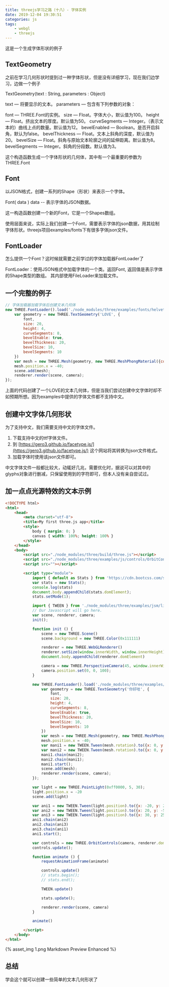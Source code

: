 ```yaml
---
title: threejs学习之路（十八）- 字体实例
date: 2019-12-04 19:30:51
categories: js
tags:
    - webgl
    - threejs
---
```


这是一个生成字体形状的例子

## TextGeometry

之前在学习几何形状时提到过一种字体形状，但是没有详细学习，现在我们边学习，边做一个例子

TextGeometry(text : String, parameters : Object)

text — 将要显示的文本。
parameters — 包含有下列参数的对象：

font — THREE.Font的实例。
size — Float。字体大小，默认值为100。
height — Float。挤出文本的厚度。默认值为50。
curveSegments — Integer。（表示文本的）曲线上点的数量。默认值为12。
bevelEnabled — Boolean。是否开启斜角，默认为false。
bevelThickness — Float。文本上斜角的深度，默认值为20。
bevelSize — Float。斜角与原始文本轮廓之间的延伸距离。默认值为8。
bevelSegments — Integer。斜角的分段数。默认值为3。

这个构造函数生成一个字体形状的几何体，其中有一个最重要的参数为THREE.Font

## Font

以JSON格式，创建一系列的Shape（形状）来表示一个字体。

Font( data )
data -- 表示字体的JSON数据。

这一构造函数创建一个新的Font，它是一个Shapes数组。

使用层面来说，实际上我们创建一个Font，需要表示字体的json数据，用其绘制字体形状。threejs项目examples/fonts下有很多字体json文件。

## FontLoader

怎么提供一个Font？这时候就需要之前学过的字体加载器FontLoader了

FontLoader：使用JSON格式中加载字体的一个类。返回Font, 返回值是表示字体的Shape类型的数组。 其内部使用FileLoader来加载文件。

## 一个完整的例子

```js
// 字体加载器加载字体后创建文本几何体
new THREE.FontLoader().load('./node_modules/three/examples/fonts/helvetiker_regular.typeface.json',function (font) {
    var geometry = new THREE.TextGeometry('LOVE', {
        font,
        size: 20,
        height: 4,
        curveSegments: 8,
        bevelEnable: true,
        bevelThickness: 20,
        bevelSize: 10,
        bevelSegments: 10
    })
    var mesh = new THREE.Mesh(geometry, new THREE.MeshPhongMaterial({color: 0xffffff}));
    mesh.position.x = -40;
    scene.add(mesh);
    renderer.render(scene, camera);
});
```

上面的代码创建了一个LOVE的文本几何体，但是当我们尝试创建中文字体时却不如预期所想。因为examples中提供的字体文件都不支持中文。

## 创建中文字体几何形状

为了支持中文，我们需要支持中文的字体文件。

1. 下载支持中文的ttf字体文件。
2. 到 [https://gero3.github.io/facetype.js/](https://gero3.github.io/facetype.js/) 这个网站将其转换为json文件格式。
3. 加载字体时使用该json文件即可。

中文字体文件一般都比较大，动辄好几兆，需要优化时，据说可以对其中的glyphs对象进行删减，只保留使用到的字符即可，但本人没有亲自尝试过。

## 加一点点光源特效的文本示例

```html
<!DOCTYPE html>
<html>
    <head>
        <meta charset="utf-8">
        <title>My first three.js app</title>
        <style>
            body { margin: 0; }
            canvas { width: 100%; height: 100% }
        </style>
    </head>
    <body>
        <script src="./node_modules/three/build/three.js"></script>
        <script src="./node_modules/three/examples/js/controls/OrbitControls.js"></script>
        <script src=""></script>

        <script type="module">
            import { default as Stats } from 'https://cdn.bootcss.com/stats.js/r17/Stats.min.js';
            var stats = new Stats();
            console.log(stats)
            document.body.appendChild(stats.domElement);
            stats.setMode(1);

            import { TWEEN } from './node_modules/three/examples/jsm/libs/tween.module.min.js';
            // Our Javascript will go here.
            var scene, renderer, camera;
            init();

            function init () {
                scene = new THREE.Scene()
                scene.background = new THREE.Color(0x111111)

                renderer = new THREE.WebGLRenderer()
                renderer.setSize(window.innerWidth, window.innerHeight)
                document.body.appendChild(renderer.domElement)

                camera = new THREE.PerspectiveCamera(45, window.innerWidth / window.innerHeight, 0.1, 1000)
                camera.position.set(0, 0, 100);
            }

            new THREE.FontLoader().load('./node_modules/three/examples/fonts/Normal_Regular.json', function (font) {
                var geometry = new THREE.TextGeometry('你好哇', {
                    font,
                    size: 20,
                    height: 4,
                    curveSegments: 8,
                    bevelEnable: true,
                    bevelThickness: 20,
                    bevelSize: 10,
                    bevelSegments: 10
                })
                var mesh = new THREE.Mesh(geometry, new THREE.MeshPhongMaterial({color: 0xffffff}));
                mesh.position.x = -40;
                var mani1 = new TWEEN.Tween(mesh.rotation).to({x: 0, y: Math.PI / 8, z: 0}, 6000);
                var mani2 = new TWEEN.Tween(mesh.rotation).to({x: 0, y: -Math.PI / 8, z: 0}, 6000);
                mani1.chain(mani2);
                mani2.chain(mani1);
                mani1.start();
                scene.add(mesh);
                renderer.render(scene, camera);
            });

            var light = new THREE.PointLight(0xff0000, 5, 30);
            light.position.x = -20
            scene.add(light)

            var ani1 = new TWEEN.Tween(light.position).to({x: -20, y: 25, z: 0}, 4000);
            var ani2 = new TWEEN.Tween(light.position).to({x: 20, y: -5, z: 20}, 6000);
            var ani3 = new TWEEN.Tween(light.position).to({x: 30, y: 25, z: 0}, 4000);
            ani1.chain(ani2)
            ani2.chain(ani3)
            ani3.chain(ani1)
            ani1.start();

            var controls = new THREE.OrbitControls(camera, renderer.domElement);
            controls.update();

            function animate () {
                requestAnimationFrame(animate)

                controls.update()
                // stats.begin();
                // stats.end();

                TWEEN.update()

                stats.update();

                renderer.render(scene, camera)
            }

            animate()

        </script>
    </body>
</html>
```

{% asset_img 1.png Markdown Preview Enhanced %}

## 总结

学会这个就可以创建一些简单的文本几何形状了
